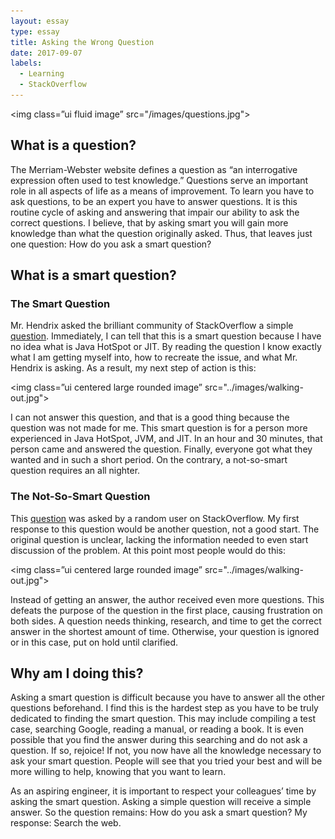 ```yaml
---
layout: essay
type: essay
title: Asking the Wrong Question
date: 2017-09-07
labels:
  - Learning
  - StackOverflow
---
```


<img class=”ui fluid image” src="/images/questions.jpg">

## What is a question?

The Merriam-Webster website defines a question as “an interrogative expression often used to test knowledge.” Questions serve an important role in all aspects of life as a means of improvement. To learn you have to ask questions, to be an expert you have to answer questions. It is this routine cycle of asking and answering that impair our ability to ask the correct questions. I believe, that by asking smart you will gain more knowledge than what the question originally asked. Thus, that leaves just one question: How do you ask a smart question?

## What is a smart question?

### The Smart Question 

Mr. Hendrix asked the brilliant community of StackOverflow a simple [question](https://stackoverflow.com/questions/45912510/does-java-jit-cheat-when-running-jdk-code). Immediately, I can tell that this is a smart question because I have no idea what is Java HotSpot or JIT. By reading the question I know exactly what I am getting myself into, how to recreate the issue, and what Mr. Hendrix is asking. As a result, my next step of action is this:

<img class=”ui centered large rounded image” src="../images/walking-out.jpg">

I can not answer this question, and that is a good thing because the question was not made for me. This smart question is for a person more experienced in Java HotSpot, JVM, and JIT. In an hour and 30 minutes, that person came and answered the question. Finally, everyone got what they wanted and in such a short period. On the contrary, a not-so-smart question requires an all nighter.

### The Not-So-Smart Question

This [question](https://stackoverflow.com/questions/46091083/how-to-preserve-variable-data-outside-of-if-statement) was asked by a random user on StackOverflow. My first response to this question would be another question, not a good start. The original question is unclear, lacking the information needed to even start discussion of the problem. At this point most people would do this:

<img class=”ui centered large rounded image” src="../images/walking-out.jpg">

Instead of getting an answer, the author received even more questions. This defeats the purpose of the question in the first place, causing frustration on both sides. A question needs thinking, research, and time to get the correct answer in the shortest amount of time. Otherwise, your question is ignored or in this case, put on hold until clarified.

## Why am I doing this?

Asking a smart question is difficult because you have to answer all the other questions beforehand. I find this is the hardest step as you have to be truly dedicated to finding the smart question. This may include compiling a test case, searching Google, reading a manual, or reading a book. It is even possible that you find the answer during this searching and do not ask a question. If so, rejoice! If not, you now have all the knowledge necessary to ask your smart question. People will see that you tried your best and will be more willing to help, knowing that you want to learn. 

As an aspiring engineer, it is important to respect your colleagues’ time by asking the smart question. Asking a simple question will receive a simple answer. So the question remains: How do you ask a smart question? My response: Search the web.
